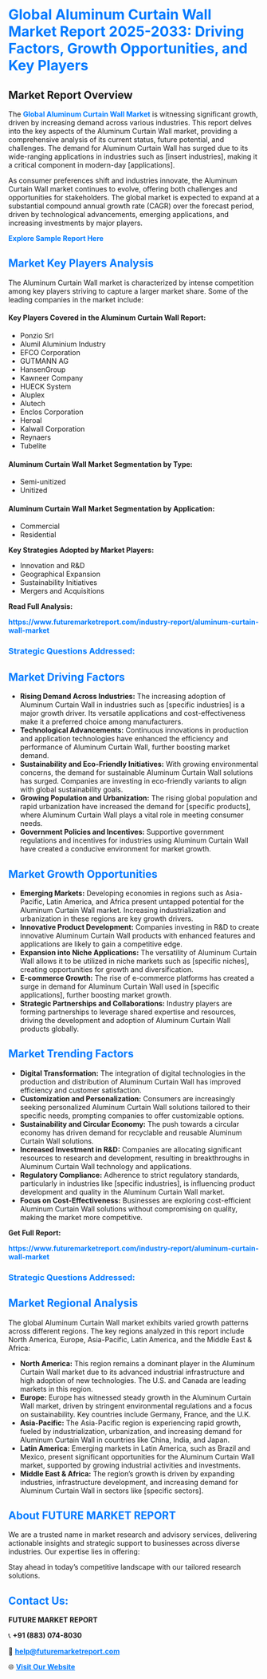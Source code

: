 <h1 style="color: #007BFF;">Global Aluminum Curtain Wall Market Report 2025-2033: Driving Factors, Growth Opportunities, and Key Players</h1>

<section id="overview">
<h2>Market Report Overview</h2>
<p>The <a href="https://www.futuremarketreport.com/industry-report/aluminum-curtain-wall-market" style="color: #007BFF; text-decoration: none;"><strong>Global Aluminum Curtain Wall Market</strong></a> is witnessing significant growth, driven by increasing demand across various industries. This report delves into the key aspects of the Aluminum Curtain Wall market, providing a comprehensive analysis of its current status, future potential, and challenges. The demand for Aluminum Curtain Wall has surged due to its wide-ranging applications in industries such as [insert industries], making it a critical component in modern-day [applications].</p>
<p>As consumer preferences shift and industries innovate, the Aluminum Curtain Wall market continues to evolve, offering both challenges and opportunities for stakeholders. The global market is expected to expand at a substantial compound annual growth rate (CAGR) over the forecast period, driven by technological advancements, emerging applications, and increasing investments by major players.</p>
</section>

<section id="overview">
<p><a href="https://www.futuremarketreport.com/request-sample/reportId=63132" style="color: #007BFF; text-decoration: none;"><strong>Explore Sample Report Here</strong></a></p>
</section>

<section id="key-players">
<h2 style="color: #007BFF;">Market Key Players Analysis</h2>
<p>The Aluminum Curtain Wall market is characterized by intense competition among key players striving to capture a larger market share. Some of the leading companies in the market include:</p>
<h4>Key Players Covered in the Aluminum Curtain Wall Report:</h4>
<ul><li>Ponzio Srl</li><li>Alumil Aluminium Industry</li><li>EFCO Corporation</li><li>GUTMANN AG</li><li>HansenGroup</li><li>Kawneer Company</li><li>HUECK System</li><li>Aluplex</li><li>Alutech</li><li>Enclos Corporation</li><li>Heroal</li><li>Kalwall Corporation</li><li>Reynaers</li><li>Tubelite</li></ul>
<h4>Aluminum Curtain Wall Market Segmentation by Type:</h4>
<ul><li>Semi-unitized</li><li>Unitized</li></ul>

<h4>Aluminum Curtain Wall Market Segmentation by Application:</h4>
<ul><li>Commercial</li><li>Residential</li></ul>
<p><strong>Key Strategies Adopted by Market Players:</strong></p>
<ul>
<li>Innovation and R&D</li>
<li>Geographical Expansion</li>
<li>Sustainability Initiatives</li>
<li>Mergers and Acquisitions</li>
</ul>
</section>

<section>
<p><strong>Read Full Analysis: </strong></p><a href="https://www.futuremarketreport.com/industry-report/aluminum-curtain-wall-market" style="color: #007BFF; text-decoration: none;"><strong>https://www.futuremarketreport.com/industry-report/aluminum-curtain-wall-market</strong></a>
<h3 style="color: #007BFF;">Strategic Questions Addressed:</h3>
</section>

<section id="driving-factors">
<h2 style="color: #007BFF;">Market Driving Factors</h2>
<ul>
<li><strong>Rising Demand Across Industries:</strong> The increasing adoption of Aluminum Curtain Wall in industries such as [specific industries] is a major growth driver. Its versatile applications and cost-effectiveness make it a preferred choice among manufacturers.</li>
<li><strong>Technological Advancements:</strong> Continuous innovations in production and application technologies have enhanced the efficiency and performance of Aluminum Curtain Wall, further boosting market demand.</li>
<li><strong>Sustainability and Eco-Friendly Initiatives:</strong> With growing environmental concerns, the demand for sustainable Aluminum Curtain Wall solutions has surged. Companies are investing in eco-friendly variants to align with global sustainability goals.</li>
<li><strong>Growing Population and Urbanization:</strong> The rising global population and rapid urbanization have increased the demand for [specific products], where Aluminum Curtain Wall plays a vital role in meeting consumer needs.</li>
<li><strong>Government Policies and Incentives:</strong> Supportive government regulations and incentives for industries using Aluminum Curtain Wall have created a conducive environment for market growth.</li>
</ul>
</section>

<section id="growth-opportunities">
<h2 style="color: #007BFF;">Market Growth Opportunities</h2>
<ul>
<li><strong>Emerging Markets:</strong> Developing economies in regions such as Asia-Pacific, Latin America, and Africa present untapped potential for the Aluminum Curtain Wall market. Increasing industrialization and urbanization in these regions are key growth drivers.</li>
<li><strong>Innovative Product Development:</strong> Companies investing in R&D to create innovative Aluminum Curtain Wall products with enhanced features and applications are likely to gain a competitive edge.</li>
<li><strong>Expansion into Niche Applications:</strong> The versatility of Aluminum Curtain Wall allows it to be utilized in niche markets such as [specific niches], creating opportunities for growth and diversification.</li>
<li><strong>E-commerce Growth:</strong> The rise of e-commerce platforms has created a surge in demand for Aluminum Curtain Wall used in [specific applications], further boosting market growth.</li>
<li><strong>Strategic Partnerships and Collaborations:</strong> Industry players are forming partnerships to leverage shared expertise and resources, driving the development and adoption of Aluminum Curtain Wall products globally.</li>
</ul>
</section>

<section id="trending-factors">
<h2 style="color: #007BFF;">Market Trending Factors</h2>
<ul>
<li><strong>Digital Transformation:</strong> The integration of digital technologies in the production and distribution of Aluminum Curtain Wall has improved efficiency and customer satisfaction.</li>
<li><strong>Customization and Personalization:</strong> Consumers are increasingly seeking personalized Aluminum Curtain Wall solutions tailored to their specific needs, prompting companies to offer customizable options.</li>
<li><strong>Sustainability and Circular Economy:</strong> The push towards a circular economy has driven demand for recyclable and reusable Aluminum Curtain Wall solutions.</li>
<li><strong>Increased Investment in R&D:</strong> Companies are allocating significant resources to research and development, resulting in breakthroughs in Aluminum Curtain Wall technology and applications.</li>
<li><strong>Regulatory Compliance:</strong> Adherence to strict regulatory standards, particularly in industries like [specific industries], is influencing product development and quality in the Aluminum Curtain Wall market.</li>
<li><strong>Focus on Cost-Effectiveness:</strong> Businesses are exploring cost-efficient Aluminum Curtain Wall solutions without compromising on quality, making the market more competitive.</li>
</ul>
</section>

<section>
<p><strong>Get Full Report: </strong></p><a href="https://www.futuremarketreport.com/industry-report/aluminum-curtain-wall-market" style="color: #007BFF; text-decoration: none;"><strong>https://www.futuremarketreport.com/industry-report/aluminum-curtain-wall-market</strong></a>
<h3 style="color: #007BFF;">Strategic Questions Addressed:</h3>
</section>


<section id="regional-analysis">
<h2 style="color: #007BFF;">Market Regional Analysis</h2>
<p>The global Aluminum Curtain Wall market exhibits varied growth patterns across different regions. The key regions analyzed in this report include North America, Europe, Asia-Pacific, Latin America, and the Middle East & Africa:</p>
<ul>
<li><strong>North America:</strong> This region remains a dominant player in the Aluminum Curtain Wall market due to its advanced industrial infrastructure and high adoption of new technologies. The U.S. and Canada are leading markets in this region.</li>
<li><strong>Europe:</strong> Europe has witnessed steady growth in the Aluminum Curtain Wall market, driven by stringent environmental regulations and a focus on sustainability. Key countries include Germany, France, and the U.K.</li>
<li><strong>Asia-Pacific:</strong> The Asia-Pacific region is experiencing rapid growth, fueled by industrialization, urbanization, and increasing demand for Aluminum Curtain Wall in countries like China, India, and Japan.</li>
<li><strong>Latin America:</strong> Emerging markets in Latin America, such as Brazil and Mexico, present significant opportunities for the Aluminum Curtain Wall market, supported by growing industrial activities and investments.</li>
<li><strong>Middle East & Africa:</strong> The region’s growth is driven by expanding industries, infrastructure development, and increasing demand for Aluminum Curtain Wall in sectors like [specific sectors].</li>
</ul>
</section>

<footer>
<h2 style="color: #007BFF;">About FUTURE MARKET REPORT</h2>
<p>We are a trusted name in market research and advisory services, delivering actionable insights and strategic support to businesses across diverse industries. Our expertise lies in offering:</p>

<p>Stay ahead in today’s competitive landscape with our tailored research solutions.</p>

<h2 style="color: #007BFF;">Contact Us:</h2>
<p><strong>FUTURE MARKET REPORT</strong></p>
<p>📞 <strong>+91 (883) 074-8030</strong></p>
<p>📧 <strong><a href="mailto:help@futuremarketreport.com" style="color: #007BFF;">help@futuremarketreport.com</a></strong></p>
<p>🌐 <strong><a href="https://www.futuremarketreport.com/" style="color: #007BFF;">Visit Our Website</a></strong></p>
</footer>